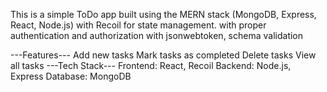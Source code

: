 This is a simple ToDo app built using the MERN stack (MongoDB, Express, React, Node.js) with Recoil for state management.
with proper authentication and authorization with jsonwebtoken,  schema validation 

---Features---
Add new tasks
Mark tasks as completed
Delete tasks
View all tasks
---Tech Stack---
Frontend: React, Recoil
Backend: Node.js, Express
Database: MongoDB
